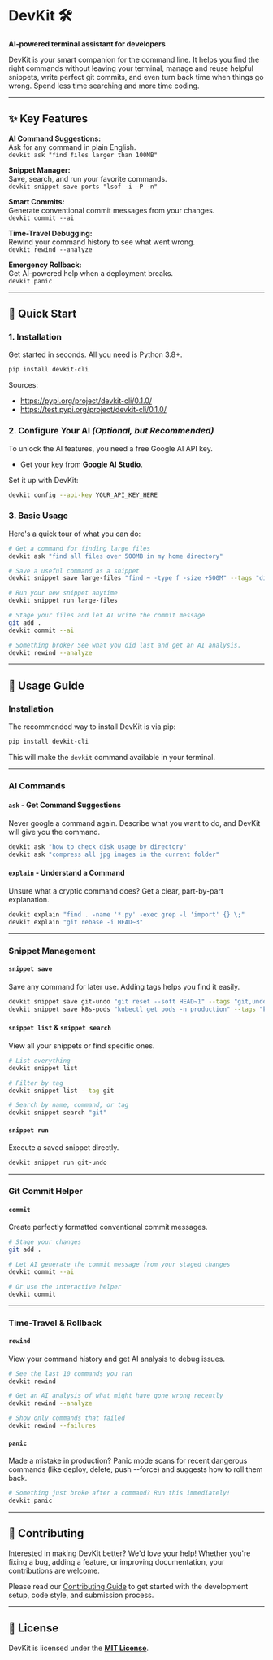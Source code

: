 # DevKit 🛠️  
**AI-powered terminal assistant for developers**

DevKit is your smart companion for the command line. It helps you find the right commands without leaving your terminal, manage and reuse helpful snippets, write perfect git commits, and even turn back time when things go wrong. Spend less time searching and more time coding.

---

## ✨ Key Features

**AI Command Suggestions:**  
Ask for any command in plain English.  
`devkit ask "find files larger than 100MB"`

**Snippet Manager:**  
Save, search, and run your favorite commands.  
`devkit snippet save ports "lsof -i -P -n"`

**Smart Commits:**  
Generate conventional commit messages from your changes.  
`devkit commit --ai`

**Time-Travel Debugging:**  
Rewind your command history to see what went wrong.  
`devkit rewind --analyze`

**Emergency Rollback:**  
Get AI-powered help when a deployment breaks.  
`devkit panic`

---

## 🚀 Quick Start

### 1. Installation  
Get started in seconds. All you need is Python 3.8+.

```bash
pip install devkit-cli
````

Sources:
- https://pypi.org/project/devkit-cli/0.1.0/
- https://test.pypi.org/project/devkit-cli/0.1.0/


### 2. Configure Your AI *(Optional, but Recommended)*

To unlock the AI features, you need a free Google AI API key.

* Get your key from **Google AI Studio**.

Set it up with DevKit:

```bash
devkit config --api-key YOUR_API_KEY_HERE
```

### 3. Basic Usage

Here's a quick tour of what you can do:

```bash
# Get a command for finding large files
devkit ask "find all files over 500MB in my home directory"

# Save a useful command as a snippet
devkit snippet save large-files "find ~ -type f -size +500M" --tags "disk,files"

# Run your new snippet anytime
devkit snippet run large-files

# Stage your files and let AI write the commit message
git add .
devkit commit --ai

# Something broke? See what you did last and get an AI analysis.
devkit rewind --analyze
```

---

## 📖 Usage Guide

### Installation

The recommended way to install DevKit is via pip:

```bash
pip install devkit-cli
```

This will make the `devkit` command available in your terminal.

---

### AI Commands

#### `ask` - Get Command Suggestions

Never google a command again. Describe what you want to do, and DevKit will give you the command.

```bash
devkit ask "how to check disk usage by directory"
devkit ask "compress all jpg images in the current folder"
```

#### `explain` - Understand a Command

Unsure what a cryptic command does? Get a clear, part-by-part explanation.

```bash
devkit explain "find . -name '*.py' -exec grep -l 'import' {} \;"
devkit explain "git rebase -i HEAD~3"
```

---

### Snippet Management

#### `snippet save`

Save any command for later use. Adding tags helps you find it easily.

```bash
devkit snippet save git-undo "git reset --soft HEAD~1" --tags "git,undo"
devkit snippet save k8s-pods "kubectl get pods -n production" --tags "k8s,prod"
```

#### `snippet list` & `snippet search`

View all your snippets or find specific ones.

```bash
# List everything
devkit snippet list

# Filter by tag
devkit snippet list --tag git

# Search by name, command, or tag
devkit snippet search "git"
```

#### `snippet run`

Execute a saved snippet directly.

```bash
devkit snippet run git-undo
```

---

### Git Commit Helper

#### `commit`

Create perfectly formatted conventional commit messages.

```bash
# Stage your changes
git add .

# Let AI generate the commit message from your staged changes
devkit commit --ai

# Or use the interactive helper
devkit commit
```

---

### Time-Travel & Rollback

#### `rewind`

View your command history and get AI analysis to debug issues.

```bash
# See the last 10 commands you ran
devkit rewind

# Get an AI analysis of what might have gone wrong recently
devkit rewind --analyze

# Show only commands that failed
devkit rewind --failures
```

#### `panic`

Made a mistake in production? Panic mode scans for recent dangerous commands (like deploy, delete, push --force) and suggests how to roll them back.

```bash
# Something just broke after a command? Run this immediately!
devkit panic
```

---

## 🤝 Contributing

Interested in making DevKit better? We'd love your help! Whether you're fixing a bug, adding a feature, or improving documentation, your contributions are welcome.

Please read our [Contributing Guide](https://github.com/flurry101/devkit/blob/main/CONTRIBUTING.md) to get started with the development setup, code style, and submission process.

---

## 📝 License

DevKit is licensed under the [**MIT License**](LICENSE).

```
